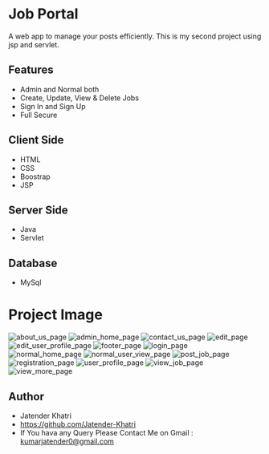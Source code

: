 # Job Portal
A web app to manage your posts efficiently. This is my second project using jsp and servlet.
## Features
- Admin and Normal both
- Create, Update, View & Delete Jobs
- Sign In and Sign Up
- Full Secure
## Client Side
- HTML
- CSS
- Boostrap
- JSP
## Server Side
- Java
- Servlet
## Database
- MySql
## <h1>Project Image</h1>
![about_us_page](https://user-images.githubusercontent.com/60816519/158247790-d81992a6-d212-43dc-aad8-2844f5c3993d.JPG)
![admin_home_page](https://user-images.githubusercontent.com/60816519/158247794-2a89e039-ddf0-44ea-b467-6f9a398ddc8c.JPG)
![contact_us_page](https://user-images.githubusercontent.com/60816519/158247798-5e1d1140-2614-43a3-8d90-c6a7d5c6058d.JPG)
![edit_page](https://user-images.githubusercontent.com/60816519/158247800-ef84053d-e66a-4521-9161-92242a1c5c50.JPG)
![edit_user_profile_page](https://user-images.githubusercontent.com/60816519/158247802-344caab8-b410-4a6a-86d7-152b7e3597bf.JPG)
![footer_page](https://user-images.githubusercontent.com/60816519/158247806-d1cd01b5-553e-4fdf-9b06-e1ef9d971df0.JPG)
![login_page](https://user-images.githubusercontent.com/60816519/158247811-4877895d-e76c-4549-b0d6-8c8b94a32c90.JPG)
![normal_home_page](https://user-images.githubusercontent.com/60816519/158247813-176137ac-befa-4f14-ae1f-7d02ef7d199f.JPG)
![normal_user_view_page](https://user-images.githubusercontent.com/60816519/158247817-bcf7fbda-c40c-4803-a641-5a7625deb1fa.JPG)
![post_job_page](https://user-images.githubusercontent.com/60816519/158247823-0932d2b3-4c86-4ff3-b8f7-ac3fbb5c274e.JPG)
![registration_page](https://user-images.githubusercontent.com/60816519/158247828-56c26468-55ee-4a12-94fa-600db1e714f3.JPG)
![user_profile_page](https://user-images.githubusercontent.com/60816519/158247830-66599bfd-0b14-49cb-a529-a189714d2a36.JPG)
![view_job_page](https://user-images.githubusercontent.com/60816519/158247835-2754a072-b5c1-4adc-bf9f-4781803bfd0f.JPG)
![view_more_page](https://user-images.githubusercontent.com/60816519/158247839-bb24f1d3-4615-4da9-8cdd-a311935d1f7a.JPG)

## Author
- Jatender Khatri
- https://github.com/Jatender-Khatri
- If You hava any Query Please Contact Me on Gmail : kumarjatender0@gmail.com
